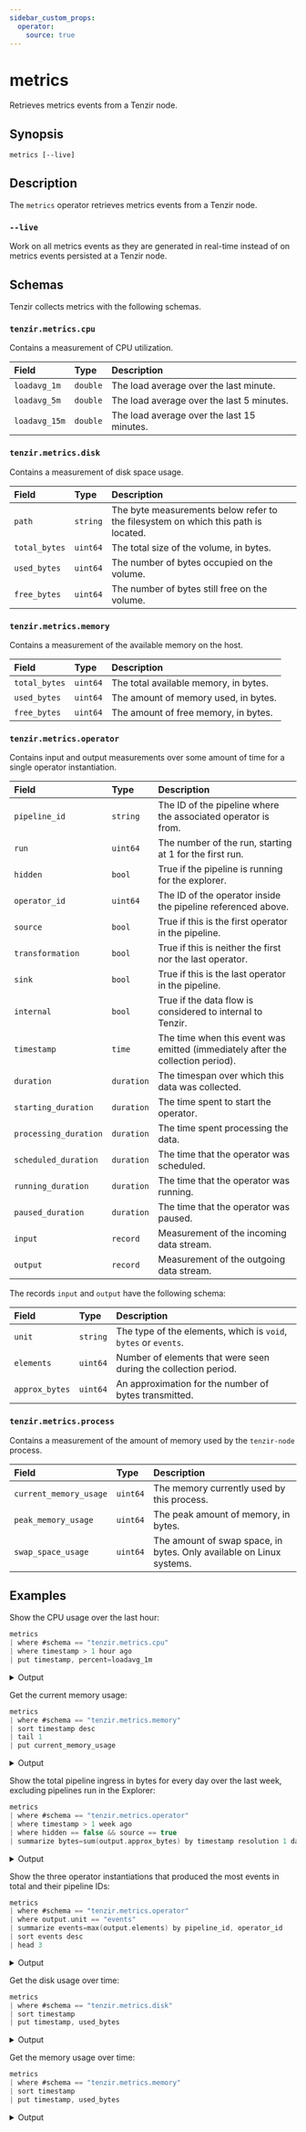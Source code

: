 ```yaml
---
sidebar_custom_props:
  operator:
    source: true
---
```


# metrics

Retrieves metrics events from a Tenzir node.

## Synopsis

```
metrics [--live]
```

## Description

The `metrics` operator retrieves metrics events from a Tenzir node.

### `--live`

Work on all metrics events as they are generated in real-time instead of on
metrics events persisted at a Tenzir node.

## Schemas

Tenzir collects metrics with the following schemas.

### `tenzir.metrics.cpu`

Contains a measurement of CPU utilization.

|Field|Type|Description|
|:-|:-|:-|
|`loadavg_1m`|`double`|The load average over the last minute.|
|`loadavg_5m`|`double`|The load average over the last 5 minutes.|
|`loadavg_15m`|`double`|The load average over the last 15 minutes.|

### `tenzir.metrics.disk`

Contains a measurement of disk space usage.

|Field|Type|Description|
|:-|:-|:-|
|`path`|`string`|The byte measurements below refer to the filesystem on which this path is located.|
|`total_bytes`|`uint64`|The total size of the volume, in bytes.|
|`used_bytes`|`uint64`|The number of bytes occupied on the volume.|
|`free_bytes`|`uint64`|The number of bytes still free on the volume.|

### `tenzir.metrics.memory`

Contains a measurement of the available memory on the host.

|Field|Type|Description|
|:-|:-|:-|
|`total_bytes`|`uint64`|The total available memory, in bytes.|
|`used_bytes`|`uint64`|The amount of memory used, in bytes.|
|`free_bytes`|`uint64`|The amount of free memory, in bytes.|

### `tenzir.metrics.operator`

Contains input and output measurements over some amount of time for a single
operator instantiation.

|Field|Type|Description|
|:-|:-|:-|
|`pipeline_id`|`string`|The ID of the pipeline where the associated operator is from.|
|`run`|`uint64`|The number of the run, starting at 1 for the first run.|
|`hidden`|`bool`|True if the pipeline is running for the explorer.|
|`operator_id`|`uint64`|The ID of the operator inside the pipeline referenced above.|
|`source`|`bool`|True if this is the first operator in the pipeline.|
|`transformation`|`bool`|True if this is neither the first nor the last operator.|
|`sink`|`bool`|True if this is the last operator in the pipeline.|
|`internal`|`bool`|True if the data flow is considered to internal to Tenzir.|
|`timestamp`|`time`|The time when this event was emitted (immediately after the collection period).|
|`duration`|`duration`|The timespan over which this data was collected.|
|`starting_duration`|`duration`|The time spent to start the operator.|
|`processing_duration`|`duration`|The time spent processing the data.|
|`scheduled_duration`|`duration`|The time that the operator was scheduled.|
|`running_duration`|`duration`|The time that the operator was running.|
|`paused_duration`|`duration`|The time that the operator was paused.|
|`input`|`record`|Measurement of the incoming data stream.|
|`output`|`record`|Measurement of the outgoing data stream.|

The records `input` and `output` have the following schema:

|Field|Type|Description|
|:-|:-|:-|
|`unit`|`string`|The type of the elements, which is `void`, `bytes` or `events`.|
|`elements`|`uint64`|Number of elements that were seen during the collection period.|
|`approx_bytes`|`uint64`|An approximation for the number of bytes transmitted.|

### `tenzir.metrics.process`

Contains a measurement of the amount of memory used by the `tenzir-node` process.

|Field|Type|Description|
|:-|:-|:-|
|`current_memory_usage`|`uint64`|The memory currently used by this process.|
|`peak_memory_usage`|`uint64`|The peak amount of memory, in bytes.|
|`swap_space_usage`|`uint64`|The amount of swap space, in bytes. Only available on Linux systems.|

## Examples

Show the CPU usage over the last hour:

```c
metrics
| where #schema == "tenzir.metrics.cpu"
| where timestamp > 1 hour ago
| put timestamp, percent=loadavg_1m
```

<details>
<summary>Output</summary>

```json
{
  "timestamp": "2023-12-21T12:00:32.631102",
  "percent": 0.40478515625
}
{
  "timestamp": "2023-12-21T11:59:32.626043",
  "percent": 0.357421875
}
{
  "timestamp": "2023-12-21T11:58:32.620327",
  "percent": 0.42578125
}
{
  "timestamp": "2023-12-21T11:57:32.614810",
  "percent": 0.50390625
}
{
  "timestamp": "2023-12-21T11:56:32.609896",
  "percent": 0.32080078125
}
{
  "timestamp": "2023-12-21T11:55:32.605871",
  "percent": 0.5458984375
}
```
</details>

Get the current memory usage:

```c
metrics
| where #schema == "tenzir.metrics.memory"
| sort timestamp desc
| tail 1
| put current_memory_usage
```

<details>
<summary>Output</summary>

```json
{
  "current_memory_usage": 1083031552
}
```
</details>

Show the total pipeline ingress in bytes for every day over the last week,
excluding pipelines run in the Explorer:

```c
metrics
| where #schema == "tenzir.metrics.operator"
| where timestamp > 1 week ago
| where hidden == false && source == true
| summarize bytes=sum(output.approx_bytes) by timestamp resolution 1 day
```

<details>
<summary>Output</summary>

```json
{
  "timestamp": "2023-11-08T00:00:00.000000",
  "bytes": 79927223
}
{
  "timestamp": "2023-11-09T00:00:00.000000",
  "bytes": 51788928
}
{
  "timestamp": "2023-11-10T00:00:00.000000",
  "bytes": 80740352
}
{
  "timestamp": "2023-11-11T00:00:00.000000",
  "bytes": 75497472
}
{
  "timestamp": "2023-11-12T00:00:00.000000",
  "bytes": 55497472
}
{
  "timestamp": "2023-11-13T00:00:00.000000",
  "bytes": 76546048
}
{
  "timestamp": "2023-11-14T00:00:00.000000",
  "bytes": 68643200
}
```

</details>

Show the three operator instantiations that produced the most events in total
and their pipeline IDs:

```c
metrics
| where #schema == "tenzir.metrics.operator"
| where output.unit == "events"
| summarize events=max(output.elements) by pipeline_id, operator_id
| sort events desc
| head 3
```

<details>
<summary>Output</summary>

```json
{
  "pipeline_id": "70a25089-b16c-448d-9492-af5566789b99",
  "operator_id": 0,
  "events": 391008694
}
{
  "pipeline_id": "7842733c-06d6-4713-9b80-e20944927207",
  "operator_id": 0,
  "events": 246914949
}
{
  "pipeline_id": "6df003be-0841-45ad-8be0-56ff4b7c19ef",
  "operator_id": 1,
  "events": 83013294
}
```
</details>

Get the disk usage over time:

```c
metrics
| where #schema == "tenzir.metrics.disk"
| sort timestamp
| put timestamp, used_bytes
```

<details>
<summary>Output</summary>

```json
{
  "timestamp": "2023-12-21T12:52:32.900086",
  "used_bytes": 461834444800
}
{
  "timestamp": "2023-12-21T12:53:32.905548",
  "used_bytes": 461834584064
}
{
  "timestamp": "2023-12-21T12:54:32.910918",
  "used_bytes": 461840302080
}
{
  "timestamp": "2023-12-21T12:55:32.916200",
  "used_bytes": 461842751488
}
```
</details>

Get the memory usage over time:

```c
metrics
| where #schema == "tenzir.metrics.memory"
| sort timestamp
| put timestamp, used_bytes
```

<details>
<summary>Output</summary>

```json
{
  "timestamp": "2023-12-21T13:08:32.982083",
  "used_bytes": 48572645376
}
{
  "timestamp": "2023-12-21T13:09:32.986962",
  "used_bytes": 48380682240
}
{
  "timestamp": "2023-12-21T13:10:32.992494",
  "used_bytes": 48438878208
}
{
  "timestamp": "2023-12-21T13:11:32.997889",
  "used_bytes": 48491839488
}
{
  "timestamp": "2023-12-21T13:12:33.003323",
  "used_bytes": 48529952768
}
```
</details>
